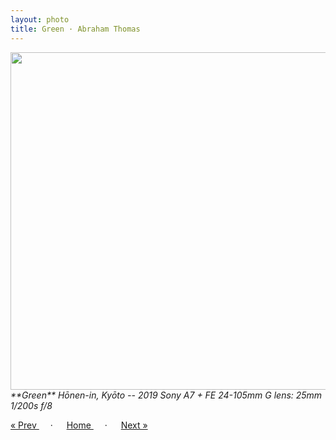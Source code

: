 ```yaml
---
layout: photo
title: Green · Abraham Thomas
---
```


<img src="/assets/photos/Green.jpg" width="540px" class="photo">

<i>
**Green**  
Hōnen-in, Kyōto -- 2019  
Sony A7 + FE 24-105mm G lens: 25mm 1/200s f/8  
</i>

<a href="/gallery/alley"> &laquo; Prev </a> &emsp; · &emsp; 
<a href="/gallery"> Home </a> &emsp; · &emsp; 
<a href="/gallery/marsh"> Next &raquo; </a>
